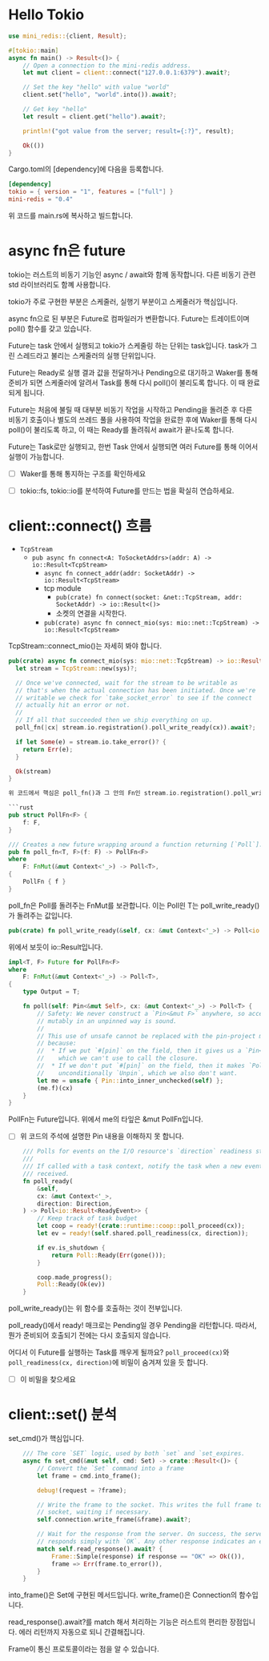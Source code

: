 # Hello Tokio

```rust
use mini_redis::{client, Result};

#[tokio::main]
async fn main() -> Result<()> {
    // Open a connection to the mini-redis address.
    let mut client = client::connect("127.0.0.1:6379").await?;

    // Set the key "hello" with value "world"
    client.set("hello", "world".into()).await?;

    // Get key "hello"
    let result = client.get("hello").await?;

    println!("got value from the server; result={:?}", result);

    Ok(())
}
```

Cargo.toml의 [dependency]에 다음을 등록합니다. 
```toml
[dependency]
tokio = { version = "1", features = ["full"] }
mini-redis = "0.4"
```

위 코드를 main.rs에 복사하고 빌드합니다. 

# async fn은 future

tokio는 러스트의 비동기 기능인 async / await와 함께 동작합니다. 
다른 비동기 관련 std 라이브러리도 함꼐 사용합니다. 

tokio가 주로 구현한 부분은 스케줄러, 실행기 부분이고 스케줄러가 
핵심입니다. 

async fn으로 된 부분은 Future로 컴파일러가 변환합니다. 
Future는 트레이트이며 poll() 함수를 갖고 있습니다. 

Future는 task 안에서 실행되고 tokio가 스케줄링 하는 단위는 
task입니다. task가 그린 스레드라고 불리는 스케줄러의 실행 
단위입니다. 

Future는 Ready로 실행 결과 값을 전달하거나 Pending으로 대기하고 
Waker를 통해 준비가 되면 스케줄러에 알려서 Task를 통해 
다시 poll()이 불리도록 합니다. 이 때 완료되게 됩니다. 

Future는 처음에 불릴 때 대부분 비동기 작업을 시작하고 Pending을 돌려준 후 
다른 비동기 호출이나 별도의 쓰레드 풀을 사용하여 작업을 완료한 후에 
Waker를 통해 다시  poll()이 불리도록 하고, 이 때는 Ready를 돌려줘서 
await가 끝나도록 합니다. 

Future는 Task로만 실행되고, 한번 Task 안에서 실행되면 여러 Future를 
통해 이어서 실행이 가능합니다. 

- [ ] Waker를 통해 통지하는 구조를 확인하세요
- [ ] tokio::fs, tokio::io를 분석하여 Future를 만드는 법을 확실히 연습하세요.


# client::connect() 흐름 

- `TcpStream` 
  - `pub async fn connect<A: ToSocketAddrs>(addr: A) -> io::Result<TcpStream>` 
    - `async fn connect_addr(addr: SocketAddr) -> io::Result<TcpStream>`
    - tcp module 
      - `pub(crate) fn connect(socket: &net::TcpStream, addr: SocketAddr) -> io::Result<()>`
      - 소켓의 연결을 시작한다. 
    - `pub(crate) async fn connect_mio(sys: mio::net::TcpStream) -> io::Result<TcpStream>`

TcpStream::connect_mio()는 자세히 봐야 합니다.

```rust
pub(crate) async fn connect_mio(sys: mio::net::TcpStream) -> io::Result<TcpStream> {
  let stream = TcpStream::new(sys)?;

  // Once we've connected, wait for the stream to be writable as
  // that's when the actual connection has been initiated. Once we're
  // writable we check for `take_socket_error` to see if the connect
  // actually hit an error or not.
  //
  // If all that succeeded then we ship everything on up.
  poll_fn(|cx| stream.io.registration().poll_write_ready(cx)).await?;

  if let Some(e) = stream.io.take_error()? {
    return Err(e);
  }

  Ok(stream)
}

위 코드에서 핵심은 poll_fn()과 그 안의 Fn인 stream.io.registration().poll_write_ready(cx)입니다. 

```rust
pub struct PollFn<F> {
    f: F,
}

/// Creates a new future wrapping around a function returning [`Poll`].
pub fn poll_fn<T, F>(f: F) -> PollFn<F>
where
    F: FnMut(&mut Context<'_>) -> Poll<T>,
{
    PollFn { f }
}
```

poll_fn은 Poll<T>를 돌려주는 FnMut를 보관합니다. 
이는 Poll<T>읜 T는 poll_write_ready()가 돌려주는 값입니다. 

```rust
pub(crate) fn poll_write_ready(&self, cx: &mut Context<'_>) -> Poll<io::Result<ReadyEvent>> 
```

위에서 보듯이 io::Result<ReadyEvent>입니다. 

```rust
impl<T, F> Future for PollFn<F>
where
    F: FnMut(&mut Context<'_>) -> Poll<T>,
{
    type Output = T;

    fn poll(self: Pin<&mut Self>, cx: &mut Context<'_>) -> Poll<T> {
        // Safety: We never construct a `Pin<&mut F>` anywhere, so accessing `f`
        // mutably in an unpinned way is sound.
        //
        // This use of unsafe cannot be replaced with the pin-project macro
        // because:
        //  * If we put `#[pin]` on the field, then it gives us a `Pin<&mut F>`,
        //    which we can't use to call the closure.
        //  * If we don't put `#[pin]` on the field, then it makes `PollFn` be
        //    unconditionally `Unpin`, which we also don't want.
        let me = unsafe { Pin::into_inner_unchecked(self) };
        (me.f)(cx)
    }
}
```

PollFn<F>는 Future입니다. 위에서 me의 타잎은 &mut PollFn<F>입니다. 

- [ ] 위 코드의 주석에 설명한 Pin 내용을 이해하지 못 합니다. 

```rust
    /// Polls for events on the I/O resource's `direction` readiness stream.
    ///
    /// If called with a task context, notify the task when a new event is
    /// received.
    fn poll_ready(
        &self,
        cx: &mut Context<'_>,
        direction: Direction,
    ) -> Poll<io::Result<ReadyEvent>> {
        // Keep track of task budget
        let coop = ready!(crate::runtime::coop::poll_proceed(cx));
        let ev = ready!(self.shared.poll_readiness(cx, direction));

        if ev.is_shutdown {
            return Poll::Ready(Err(gone()));
        }

        coop.made_progress();
        Poll::Ready(Ok(ev))
    }
```

poll_write_ready()는 위 함수를 호출하는 것이 전부입니다. 

poll_ready()에서 ready! 매크로는 Pending일 경우 Pending을 리턴합니다. 
따라서, 뭔가 준비되어 호출되기 전에는 다시 호출되지 않습니다. 

어디서 이 Future를 실행하는 Task를 깨우게 될까요?
`poll_proceed(cx)`와 `poll_readiness(cx, direction)`에 비밀이 숨겨져 있을 듯 합니다. 

- [ ] 이 비밀을 찾으세요

# client::set() 분석 

set_cmd()가 핵심입니다. 

```rust
    /// The core `SET` logic, used by both `set` and `set_expires.
    async fn set_cmd(&mut self, cmd: Set) -> crate::Result<()> {
        // Convert the `Set` command into a frame
        let frame = cmd.into_frame();

        debug!(request = ?frame);

        // Write the frame to the socket. This writes the full frame to the
        // socket, waiting if necessary.
        self.connection.write_frame(&frame).await?;

        // Wait for the response from the server. On success, the server
        // responds simply with `OK`. Any other response indicates an error.
        match self.read_response().await? {
            Frame::Simple(response) if response == "OK" => Ok(()),
            frame => Err(frame.to_error()),
        }
    }
```

into_frame()은 Set에 구현된 메서드입니다. 
write_frame()은 Connection의 함수입니다. 

read_response().await?를 match 해서 처리하는 기능은 러스트의
편리한 장점입니다. 에러 리턴까지 자동으로 되니 간결해집니다. 

Frame이 통신 프로토콜이라는 점을 알 수 있습니다. 













